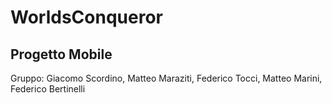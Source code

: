 # WorldsConqueror

## Progetto Mobile

Gruppo: Giacomo Scordino, Matteo Maraziti, Federico Tocci, Matteo Marini, Federico Bertinelli
